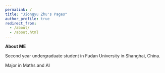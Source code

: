 ```yaml
---
permalink: /
title: "Jiongyu Zhu's Pages"
author_profile: true
redirect_from: 
  - /about/
  - /about.html
---
```



**About ME**

Second year undergraduate student in Fudan University in Shanghai, China. 

Major in Maths and AI
